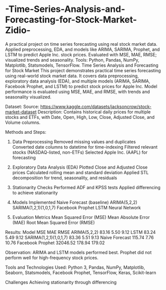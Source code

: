 # -Time-Series-Analysis-and-Forecasting-for-Stock-Market-Zidio-
A practical project on time series forecasting using real stock market data. Applied preprocessing, EDA, and models like ARIMA, SARIMA, Prophet, and LSTM to predict Apple Inc. stock prices. Evaluated with MSE, MAE, RMSE; visualized trends and seasonality. Tools: Python, Pandas, NumPy, Matplotlib, Statsmodels, TensorFlow.
Time Series Analysis and Forecasting for Stock Market
This project demonstrates practical time series forecasting using real-world stock market data. It covers data preprocessing, exploratory data analysis (EDA), and multiple models (ARIMA, SARIMA, Facebook Prophet, and LSTM) to predict stock prices for Apple Inc. Model performance is evaluated using MSE, MAE, and RMSE, with trends and seasonality visualized.

Dataset:
Source: https://www.kaggle.com/datasets/jacksoncrow/stock-market-dataset
Description: Contains historical daily prices for multiple stocks and ETFs, with Date, Open, High, Low, Close, Adjusted Close, and Volume columns.

Methods and Steps:
1. Data Preprocessing
Removed missing values and duplicates\
Converted date columns to datetime for time-indexing
Filtered relevant stocks (NASDAQ-listed, non-ETFs)
Selected Apple Inc. (AAPL) for forecasting

2. Exploratory Data Analysis (EDA)
Plotted Close and Adjusted Close prices
Calculated rolling mean and standard deviation
Applied STL decomposition for trend, seasonality, and residuals

3. Stationarity Checks
Performed ADF and KPSS tests
Applied differencing to achieve stationarity

4. Models Implemented
Naive Forecast (baseline)
ARIMA(5,2,2)
SARIMA(1,2,1)(1,0,1,7)
Facebook Prophet
LSTM Neural Network

5. Evaluation Metrics
Mean Squared Error (MSE)
Mean Absolute Error (MAE)
Root Mean Squared Error (RMSE)

Results:
Model	MSE	MAE	RMSE
ARIMA(5,2,2)	83.16	5.50	9.12
LSTM	83.24	5.49	9.12
SARIMA(1,2,1)(1,0,1,7)	83.36	5.51	9.13
Naive Forecast	115.74	7.76	10.76
Facebook Prophet	32046.52	178.94	179.02

Observation:
ARIMA and LSTM models performed best. Prophet did not perform well for high-frequency stock prices.

Tools and Technologies Used: Python 3, Pandas, NumPy, Matplotlib, Seaborn, Statsmodels, Facebook Prophet, TensorFlow, Keras, Scikit-learn

Challenges
Achieving stationarity through differencing
